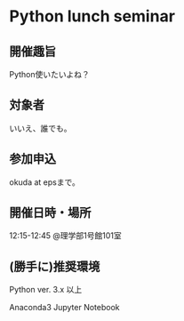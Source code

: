 # Python lunch seminar

## 開催趣旨
Python使いたいよね？

## 対象者
いいえ、誰でも。

## 参加申込
okuda at epsまで。

## 開催日時・場所
12:15-12:45 @理学部1号館101室

## (勝手に)推奨環境
Python ver. 3.x 以上

Anaconda3
Jupyter Notebook

